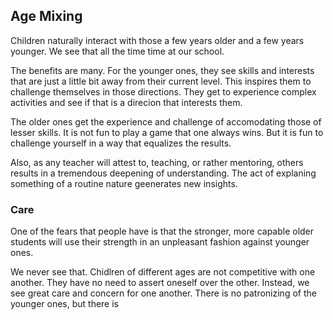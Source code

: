 ## Age Mixing

Children naturally interact with those a few years older and a few years younger. We see that all the time time at our school. 

The benefits are many. For the younger ones, they see skills and interests that are just a little bit away from their current level. This inspires them to challenge themselves in those directions. They get to experience complex activities and see if that is a direcion that interests them. 

The older ones get the experience and challenge of accomodating those of lesser skills. It is not fun to play a game that one always wins. But it is fun to challenge yourself in a way that equalizes the results. 

Also, as any teacher will attest to, teaching, or rather mentoring, others results in a tremendous deepening of understanding. The act of explaning something of a routine nature geenerates new insights.

### Care

One of the fears that people have is that the stronger, more capable older students will use their strength in an unpleasant fashion against younger ones. 

We never see that. Chidlren of different ages are not competitive with one another. They have no need to assert oneself over the other. Instead, we see great care and concern for one another. There is no patronizing of the younger ones, but there is 
